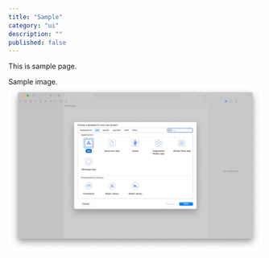 ```yaml
---
title: "Sample"
category: "ui"
description: ""
published: false
---
```


This is sample page.

Sample image.
![Figure 1](./images/create-project-1-1.png)


